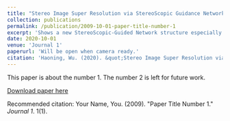 ```yaml
---
title: "Stereo Image Super Resolution via StereoScopic Guidance Network"
collection: publications
permalink: /publication/2009-10-01-paper-title-number-1
excerpt: 'Shows a new StereoScopic-Guided Network structure especially designed for Stereo Low Resolution Image Inputs. Will release more details once accepted.'
date: 2020-10-01
venue: 'Journal 1'
paperurl: 'Will be open when camera ready.'
citation: 'Haoning, Wu. (2020). &quot;Stereo Image Super Resolution via StereoScopic Guidance Network&quot; <i>CVPR 2021</i>. Under Review.'
---
```

This paper is about the number 1. The number 2 is left for future work.

[Download paper here](http://academicpages.github.io/files/paper1.pdf)

Recommended citation: Your Name, You. (2009). "Paper Title Number 1." <i>Journal 1</i>. 1(1).
